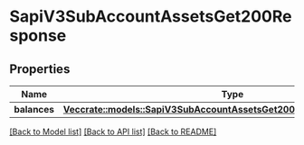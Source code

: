 # SapiV3SubAccountAssetsGet200Response

## Properties

Name | Type | Description | Notes
------------ | ------------- | ------------- | -------------
**balances** | [**Vec<crate::models::SapiV3SubAccountAssetsGet200ResponseBalancesInner>**](_sapi_v3_sub_account_assets_get_200_response_balances_inner.md) |  | 

[[Back to Model list]](../README.md#documentation-for-models) [[Back to API list]](../README.md#documentation-for-api-endpoints) [[Back to README]](../README.md)


